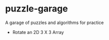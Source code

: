 puzzle-garage
=============

A garage of puzzles and algorithms for practice 

- Rotate an 2D 3 X 3 Array 
